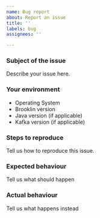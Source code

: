 ```yaml
---
name: Bug report
about: Report an issue
title: ''
labels: bug
assignees: ''

---
```


### Subject of the issue
Describe your issue here.

### Your environment
* Operating System
* Brooklin version
* Java version (if applicable)
* Kafka version (if applicable)

### Steps to reproduce
Tell us how to reproduce this issue.

### Expected behaviour
Tell us what should happen

### Actual behaviour
Tell us what happens instead
